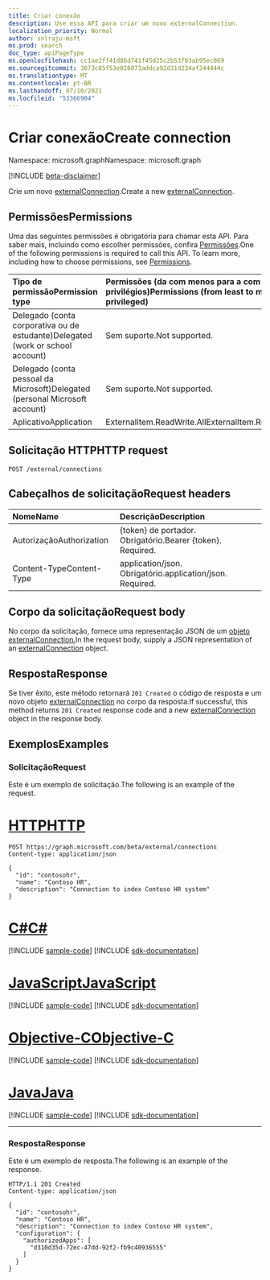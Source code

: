 ```yaml
---
title: Criar conexão
description: Use essa API para criar um novo externalConnection.
localization_priority: Normal
author: snlraju-msft
ms.prod: search
doc_type: apiPageType
ms.openlocfilehash: cc1ae2ff41d86d741f45d25c2b53f83ab95ec069
ms.sourcegitcommit: 3873c85f53e026073addca92d31d234af244444c
ms.translationtype: MT
ms.contentlocale: pt-BR
ms.lasthandoff: 07/10/2021
ms.locfileid: "53366904"
---
```

# <a name="create-connection"></a><span data-ttu-id="4f7a8-103">Criar conexão</span><span class="sxs-lookup"><span data-stu-id="4f7a8-103">Create connection</span></span>

<span data-ttu-id="4f7a8-104">Namespace: microsoft.graph</span><span class="sxs-lookup"><span data-stu-id="4f7a8-104">Namespace: microsoft.graph</span></span>

[!INCLUDE [beta-disclaimer](../../includes/beta-disclaimer.md)]

<span data-ttu-id="4f7a8-105">Crie um novo [externalConnection](../resources/externalconnection.md).</span><span class="sxs-lookup"><span data-stu-id="4f7a8-105">Create a new [externalConnection](../resources/externalconnection.md).</span></span>

## <a name="permissions"></a><span data-ttu-id="4f7a8-106">Permissões</span><span class="sxs-lookup"><span data-stu-id="4f7a8-106">Permissions</span></span>

<span data-ttu-id="4f7a8-p101">Uma das seguintes permissões é obrigatória para chamar esta API. Para saber mais, incluindo como escolher permissões, confira [Permissões](/graph/permissions-reference).</span><span class="sxs-lookup"><span data-stu-id="4f7a8-p101">One of the following permissions is required to call this API. To learn more, including how to choose permissions, see [Permissions](/graph/permissions-reference).</span></span>

| <span data-ttu-id="4f7a8-109">Tipo de permissão</span><span class="sxs-lookup"><span data-stu-id="4f7a8-109">Permission type</span></span>                        | <span data-ttu-id="4f7a8-110">Permissões (da com menos para a com mais privilégios)</span><span class="sxs-lookup"><span data-stu-id="4f7a8-110">Permissions (from least to most privileged)</span></span> |
|:---------------------------------------|:--------------------------------------------|
| <span data-ttu-id="4f7a8-111">Delegado (conta corporativa ou de estudante)</span><span class="sxs-lookup"><span data-stu-id="4f7a8-111">Delegated (work or school account)</span></span>     | <span data-ttu-id="4f7a8-112">Sem suporte.</span><span class="sxs-lookup"><span data-stu-id="4f7a8-112">Not supported.</span></span> |
| <span data-ttu-id="4f7a8-113">Delegado (conta pessoal da Microsoft)</span><span class="sxs-lookup"><span data-stu-id="4f7a8-113">Delegated (personal Microsoft account)</span></span> | <span data-ttu-id="4f7a8-114">Sem suporte.</span><span class="sxs-lookup"><span data-stu-id="4f7a8-114">Not supported.</span></span> |
| <span data-ttu-id="4f7a8-115">Aplicativo</span><span class="sxs-lookup"><span data-stu-id="4f7a8-115">Application</span></span>                            | <span data-ttu-id="4f7a8-116">ExternalItem.ReadWrite.All</span><span class="sxs-lookup"><span data-stu-id="4f7a8-116">ExternalItem.ReadWrite.All</span></span> |

## <a name="http-request"></a><span data-ttu-id="4f7a8-117">Solicitação HTTP</span><span class="sxs-lookup"><span data-stu-id="4f7a8-117">HTTP request</span></span>

<!-- { "blockType": "ignored" } -->

```http
POST /external/connections
```

## <a name="request-headers"></a><span data-ttu-id="4f7a8-118">Cabeçalhos de solicitação</span><span class="sxs-lookup"><span data-stu-id="4f7a8-118">Request headers</span></span>

| <span data-ttu-id="4f7a8-119">Nome</span><span class="sxs-lookup"><span data-stu-id="4f7a8-119">Name</span></span>          | <span data-ttu-id="4f7a8-120">Descrição</span><span class="sxs-lookup"><span data-stu-id="4f7a8-120">Description</span></span>                 |
|:--------------|:----------------------------|
| <span data-ttu-id="4f7a8-121">Autorização</span><span class="sxs-lookup"><span data-stu-id="4f7a8-121">Authorization</span></span> | <span data-ttu-id="4f7a8-p102">{token} de portador. Obrigatório.</span><span class="sxs-lookup"><span data-stu-id="4f7a8-p102">Bearer {token}. Required.</span></span>   |
| <span data-ttu-id="4f7a8-124">Content-Type</span><span class="sxs-lookup"><span data-stu-id="4f7a8-124">Content-Type</span></span>  | <span data-ttu-id="4f7a8-p103">application/json. Obrigatório.</span><span class="sxs-lookup"><span data-stu-id="4f7a8-p103">application/json. Required.</span></span> |

## <a name="request-body"></a><span data-ttu-id="4f7a8-127">Corpo da solicitação</span><span class="sxs-lookup"><span data-stu-id="4f7a8-127">Request body</span></span>

<span data-ttu-id="4f7a8-128">No corpo da solicitação, fornece uma representação JSON de um [objeto externalConnection.](../resources/externalconnection.md)</span><span class="sxs-lookup"><span data-stu-id="4f7a8-128">In the request body, supply a JSON representation of an [externalConnection](../resources/externalconnection.md) object.</span></span>

## <a name="response"></a><span data-ttu-id="4f7a8-129">Resposta</span><span class="sxs-lookup"><span data-stu-id="4f7a8-129">Response</span></span>

<span data-ttu-id="4f7a8-130">Se tiver êxito, este método retornará `201 Created` o código de resposta e um novo objeto [externalConnection](../resources/externalconnection.md) no corpo da resposta.</span><span class="sxs-lookup"><span data-stu-id="4f7a8-130">If successful, this method returns `201 Created` response code and a new [externalConnection](../resources/externalconnection.md) object in the response body.</span></span>

## <a name="examples"></a><span data-ttu-id="4f7a8-131">Exemplos</span><span class="sxs-lookup"><span data-stu-id="4f7a8-131">Examples</span></span>

### <a name="request"></a><span data-ttu-id="4f7a8-132">Solicitação</span><span class="sxs-lookup"><span data-stu-id="4f7a8-132">Request</span></span>

<span data-ttu-id="4f7a8-133">Este é um exemplo de solicitação.</span><span class="sxs-lookup"><span data-stu-id="4f7a8-133">The following is an example of the request.</span></span>

# <a name="http"></a>[<span data-ttu-id="4f7a8-134">HTTP</span><span class="sxs-lookup"><span data-stu-id="4f7a8-134">HTTP</span></span>](#tab/http)
<!-- {
  "blockType": "request",
  "name": "create_connection_from_external"
}-->

```http
POST https://graph.microsoft.com/beta/external/connections
Content-type: application/json

{
  "id": "contosohr",
  "name": "Contoso HR",
  "description": "Connection to index Contoso HR system"
}
```
# <a name="c"></a>[<span data-ttu-id="4f7a8-135">C#</span><span class="sxs-lookup"><span data-stu-id="4f7a8-135">C#</span></span>](#tab/csharp)
[!INCLUDE [sample-code](../includes/snippets/csharp/create-connection-from-external-csharp-snippets.md)]
[!INCLUDE [sdk-documentation](../includes/snippets/snippets-sdk-documentation-link.md)]

# <a name="javascript"></a>[<span data-ttu-id="4f7a8-136">JavaScript</span><span class="sxs-lookup"><span data-stu-id="4f7a8-136">JavaScript</span></span>](#tab/javascript)
[!INCLUDE [sample-code](../includes/snippets/javascript/create-connection-from-external-javascript-snippets.md)]
[!INCLUDE [sdk-documentation](../includes/snippets/snippets-sdk-documentation-link.md)]

# <a name="objective-c"></a>[<span data-ttu-id="4f7a8-137">Objective-C</span><span class="sxs-lookup"><span data-stu-id="4f7a8-137">Objective-C</span></span>](#tab/objc)
[!INCLUDE [sample-code](../includes/snippets/objc/create-connection-from-external-objc-snippets.md)]
[!INCLUDE [sdk-documentation](../includes/snippets/snippets-sdk-documentation-link.md)]

# <a name="java"></a>[<span data-ttu-id="4f7a8-138">Java</span><span class="sxs-lookup"><span data-stu-id="4f7a8-138">Java</span></span>](#tab/java)
[!INCLUDE [sample-code](../includes/snippets/java/create-connection-from-external-java-snippets.md)]
[!INCLUDE [sdk-documentation](../includes/snippets/snippets-sdk-documentation-link.md)]

---


<!-- markdownlint-disable MD024 -->
### <a name="response"></a><span data-ttu-id="4f7a8-139">Resposta</span><span class="sxs-lookup"><span data-stu-id="4f7a8-139">Response</span></span>
<!-- markdownlint-enable MD024 -->

<span data-ttu-id="4f7a8-140">Este é um exemplo de resposta.</span><span class="sxs-lookup"><span data-stu-id="4f7a8-140">The following is an example of the response.</span></span>

<!-- {
  "blockType": "response",
  "truncated": true,
  "@odata.type": "microsoft.graph.externalConnection"
} -->

```http
HTTP/1.1 201 Created
Content-type: application/json

{
  "id": "contosohr",
  "name": "Contoso HR",
  "description": "Connection to index Contoso HR system",
  "configuration": {
    "authorizedApps": [
      "d310d35d-72ec-47dd-92f2-fb9c40936555"
    ]
  }
}
```

<!-- uuid: 16cd6b66-4b1a-43a1-adaf-3a886856ed98
2019-02-04 14:57:30 UTC -->
<!-- {
  "type": "#page.annotation",
  "description": "Create connection",
  "keywords": "",
  "section": "documentation",
  "tocPath": ""
}-->


